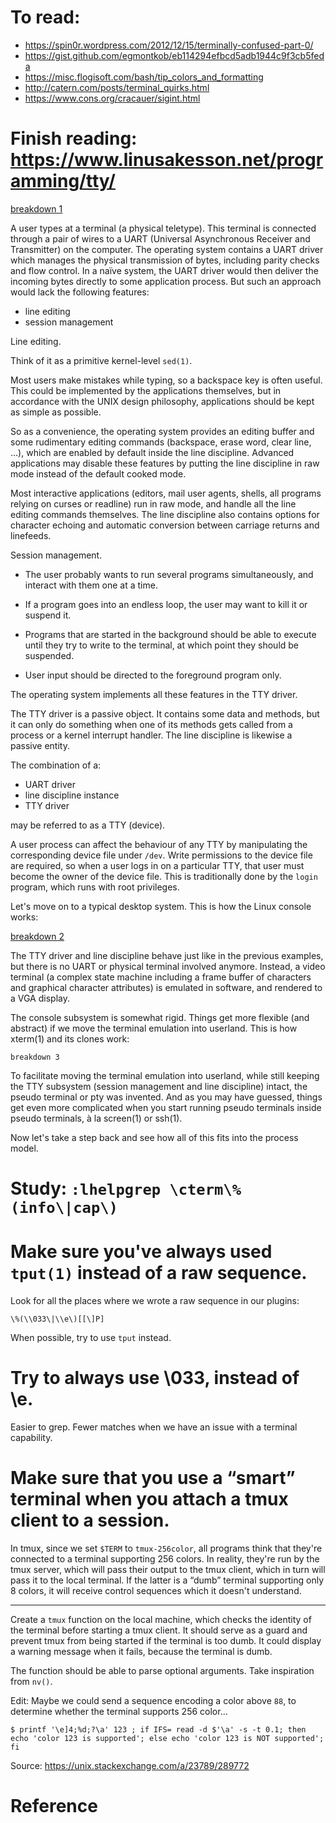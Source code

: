 # To read:

   - <https://spin0r.wordpress.com/2012/12/15/terminally-confused-part-0/>
   - <https://gist.github.com/egmontkob/eb114294efbcd5adb1944c9f3cb5feda>
   - <https://misc.flogisoft.com/bash/tip_colors_and_formatting>
   - <http://catern.com/posts/terminal_quirks.html>
   - <https://www.cons.org/cracauer/sigint.html>

# Finish reading: <https://www.linusakesson.net/programming/tty/>

   [breakdown 1][2]

A user  types at a terminal  (a physical teletype).  This  terminal is connected
through  a  pair  of  wires  to a  UART  (Universal  Asynchronous  Receiver  and
Transmitter) on the computer.  The operating system contains a UART driver which
manages the  physical transmission  of bytes, including  parity checks  and flow
control.  In  a naïve system,  the UART driver  would then deliver  the incoming
bytes directly to some application process.  But such an approach would lack the
following features:

   - line editing
   - session management

Line editing.

Think of it as a primitive kernel-level `sed(1)`.

Most users make mistakes while typing, so a backspace key is often useful.  This
could be implemented by the applications  themselves, but in accordance with the
UNIX design philosophy, applications should be kept as simple as possible.

So as  a convenience, the operating  system provides an editing  buffer and some
rudimentary editing commands  (backspace, erase word, clear line,  …), which are
enabled  by  default inside  the  line  discipline.  Advanced  applications  may
disable these features by putting the line discipline in raw mode instead of the
default cooked mode.

Most interactive applications  (editors, mail user agents,  shells, all programs
relying on curses or readline) run in  raw mode, and handle all the line editing
commands themselves.   The line discipline  also contains options  for character
echoing and automatic conversion between carriage returns and linefeeds.


Session management.

   - The user  probably wants  to run several  programs simultaneously,  and
     interact with them one at a time.

   - If a program goes into an endless loop,  the user may want to kill it or
     suspend it.

   - Programs that are started in the background should be able to execute until
     they try to write to the terminal, at which point they should be suspended.

   - User input should be directed to the foreground program only.

The operating system implements all these features in the TTY driver.

The TTY driver is  a passive object.  It contains some data  and methods, but it
can only do  something when one of its  methods gets called from a  process or a
kernel interrupt handler.  The line discipline is likewise a passive entity.

The combination of a:

   - UART driver
   - line discipline instance
   - TTY driver

may be referred to as a TTY (device).

A  user  process  can affect  the  behaviour  of  any  TTY by  manipulating  the
corresponding device  file under `/dev`.   Write permissions to the  device file
are required, so when a user logs in  on a particular TTY, that user must become
the  owner of  the  device file.   This  is traditionally  done  by the  `login`
program, which runs with root privileges.

Let's move on to a typical desktop  system.  This is how the Linux console works:

   [breakdown 2][3]

The TTY  driver and line discipline  behave just like in  the previous examples,
but there  is no UART or  physical terminal involved anymore.   Instead, a video
terminal (a  complex state machine  including a  frame buffer of  characters and
graphical character attributes)  is emulated in software, and rendered  to a VGA
display.

The  console  subsystem  is  somewhat  rigid.  Things  get  more  flexible  (and
abstract) if we move the terminal emulation into userland.  This is how xterm(1)
and its clones work:

    breakdown 3

To facilitate moving  the terminal emulation into userland,  while still keeping
the TTY  subsystem (session management  and line discipline) intact,  the pseudo
terminal or pty was invented.  And as you may have guessed, things get even more
complicated when you  start running pseudo terminals inside  pseudo terminals, à
la screen(1) or ssh(1).

Now let's take a step back and see how all of this fits into the process model.

# Study: `:lhelpgrep \cterm\%(info\|cap\)`

##
# Make sure you've always used `tput(1)` instead of a raw sequence.

Look for all the places where we wrote a raw sequence in our plugins:

    \%(\\033\|\\e\)[[\]P]

When possible, try to use `tput` instead.

# Try to always use \033, instead of \e.

Easier to grep.  Fewer matches when we have an issue with a terminal capability.

# Make sure that you use a “smart” terminal when you attach a tmux client to a session.

In  tmux, since  we  set `$TERM`  to `tmux-256color`,  all  programs think  that
they're connected to a terminal supporting  256 colors.  In reality, they're run
by the tmux  server, which will pass  their output to the tmux  client, which in
turn will pass it to the local terminal.  If the latter is a “dumb” terminal
supporting only  8 colors, it  will receive  control sequences which  it doesn't
understand.

---

Create a `tmux` function on the local  machine, which checks the identity of the
terminal before starting a tmux client.  It  should serve as a guard and prevent
tmux from being started if the terminal is too dumb.  It could display a warning
message when it fails, because the terminal is dumb.

The function should be able to parse optional arguments.
Take inspiration from `nv()`.

Edit: Maybe we could  send a sequence encoding a color  above `88`, to determine
whether the terminal supports 256 color...

    $ printf '\e]4;%d;?\a' 123 ; if IFS= read -d $'\a' -s -t 0.1; then echo 'color 123 is supported'; else echo 'color 123 is NOT supported'; fi

Source: <https://unix.stackexchange.com/a/23789/289772>

##
# Reference

[1]: https://invisible-island.net/xterm/ctlseqs/ctlseqs.html#h2-Operating-System-Commands
[2]: $MY_WIKI/graph/terminal/breakdown_1.pdf
[3]: $MY_WIKI/graph/terminal/breakdown_2.pdf
